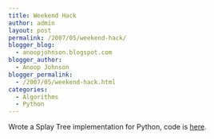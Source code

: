 ```yaml
---
title: Weekend Hack
author: admin
layout: post
permalink: /2007/05/weekend-hack/
blogger_blog:
  - anoopjohnson.blogspot.com
blogger_author:
  - Anoop Johnson
blogger_permalink:
  - /2007/05/weekend-hack.html
categories:
  - Algorithms
  - Python
---
```

Wrote a Splay Tree implementation for Python, code is [here][1].

<div style="clear:both;">
</div>

 [1]: http://code.google.com/p/pysplay/